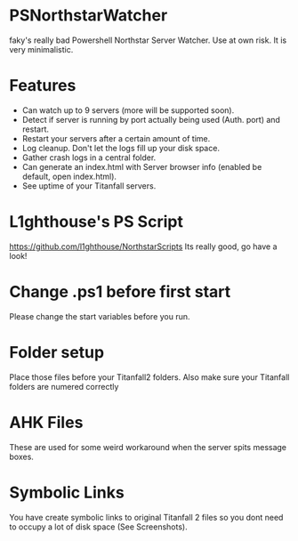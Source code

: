 # PSNorthstarWatcher
faky's really bad Powershell Northstar Server Watcher. Use at own risk. It is very minimalistic.
# Features
- Can watch up to 9 servers (more will be supported soon).
- Detect if server is running by port actually being used (Auth. port) and restart.
- Restart your servers after a certain amount of time.
- Log cleanup. Don't let the logs fill up your disk space.
- Gather crash logs in a central folder.
- Can generate an index.html with Server browser info (enabled be default, open index.html).
- See uptime of your Titanfall servers.
# L1ghthouse's PS Script
https://github.com/l1ghthouse/NorthstarScripts
Its really good, go have a look!
# Change .ps1 before first start
Please change the start variables before you run.
# Folder setup
Place those files before your Titanfall2 folders. Also make sure your Titanfall folders are numered correctly
# AHK Files
These are used for some weird workaround when the server spits message boxes.
# Symbolic Links
You have create symbolic links to original Titanfall 2 files so you dont need to occupy a lot of disk space (See Screenshots).
